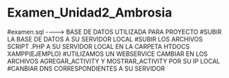# Examen_Unidad2_Ambrosia
#examen.sql ----> BASE DE DATOS UTILIZADA PARA PROYECTO
#SUBIR LA BASE DE DATOS A SU SERVIDOR LOCAL
#SUBIR LOS ARCHIVOS SCRIPT .PHP A SU SERVIDOR LOCAL EN LA CARPETA HTDOCS XAMPP(EJEMPLO)
#UTILIZAMOS UN WEBSERVICE CAMBIAR EN LOS ARCHIVOS AGREGAR_ACTIVITY Y MOSTRAR_ACTIVITY POR SU IP LOCAL
#CANBIAR DNS CORRESPONDIENTES A SU SERVIDOR 
